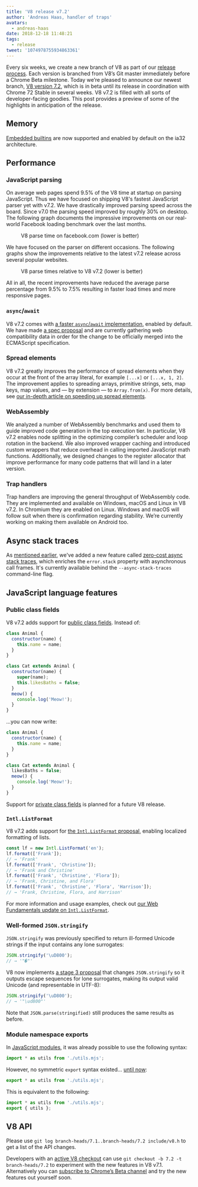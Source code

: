 ```yaml
---
title: 'V8 release v7.2'
author: 'Andreas Haas, handler of traps'
avatars:
  - andreas-haas
date: 2018-12-18 11:48:21
tags:
  - release
tweet: '1074978755934863361'
---
```

Every six weeks, we create a new branch of V8 as part of our [release process](/docs/release-process). Each version is branched from V8’s Git master immediately before a Chrome Beta milestone. Today we’re pleased to announce our newest branch, [V8 version 7.2](https://chromium.googlesource.com/v8/v8.git/+log/branch-heads/7.2), which is in beta until its release in coordination with Chrome 72 Stable in several weeks. V8 v7.2 is filled with all sorts of developer-facing goodies. This post provides a preview of some of the highlights in anticipation of the release.

## Memory

[Embedded builtins](/blog/embedded-builtins) are now supported and enabled by default on the ia32 architecture.

## Performance

### JavaScript parsing

On average web pages spend 9.5% of the V8 time at startup on parsing JavaScript. Thus we have focused on shipping V8's fastest JavaScript parser yet with v7.2. We have drastically improved parsing speed across the board. Since v7.0 the parsing speed improved by roughly 30% on desktop. The following graph documents the impressive improvements on our real-world Facebook loading benchmark over the last months.

<figure>
  <img src="/_img/v8-release-72/facebook-parse-time.png" srcset="/_img/v8-release-72/facebook-parse-time@2x.png 2x" alt="">
  <figcaption>V8 parse time on facebook.com (lower is better)</figcaption>
</figure>

We have focused on the parser on different occasions. The following graphs show the improvements relative to the latest v7.2 release across several popular websites.

<figure>
  <img src="/_img/v8-release-72/relative-parse-times.svg" alt="">
  <figcaption>V8 parse times relative to V8 v7.2 (lower is better)</figcaption>
</figure>

All in all, the recent improvements have reduced the average parse percentage from 9.5% to 7.5% resulting in faster load times and more responsive pages.

### `async`/`await`

V8 v7.2 comes with [a faster `async`/`await` implementation](/blog/fast-async#await-under-the-hood), enabled by default. We have made [a spec proposal](https://github.com/tc39/ecma262/pull/1250) and are currently gathering web compatibility data in order for the change to be officially merged into the ECMAScript specification.

### Spread elements

V8 v7.2 greatly improves the performance of spread elements when they occur at the front of the array literal, for example `[...x]` or `[...x, 1, 2]`. The improvement applies to spreading arrays, primitive strings, sets, map keys, map values, and — by extension — to `Array.from(x)`. For more details, see [our in-depth article on speeding up spread elements](/blog/spread-elements).

### WebAssembly

We analyzed a number of WebAssembly benchmarks and used them to guide improved code generation in the top execution tier. In particular, V8 v7.2 enables node splitting in the optimizing compiler’s scheduler and loop rotation in the backend. We also improved wrapper caching and introduced custom wrappers that reduce overhead in calling imported JavaScript math functions. Additionally, we designed changes to the register allocator that improve performance for many code patterns that will land in a later version.

### Trap handlers

Trap handlers are improving the general throughput of WebAssembly code. They are implemented and available on Windows, macOS and Linux in V8 v7.2. In Chromium they are enabled on Linux. Windows and macOS will follow suit when there is confirmation regarding stability. We’re currently working on making them available on Android too.

## Async stack traces

As [mentioned earlier](/blog/fast-async#improved-developer-experience), we've added a new feature called [zero-cost async stack traces](https://bit.ly/v8-zero-cost-async-stack-traces), which enriches the `error.stack` property with asynchronous call frames. It's currently available behind the `--async-stack-traces` command-line flag.

## JavaScript language features

### Public class fields

V8 v7.2 adds support for [public class fields](https://developers.google.com/web/updates/2018/12/class-fields). Instead of:

```js
class Animal {
  constructor(name) {
    this.name = name;
  }
}

class Cat extends Animal {
  constructor(name) {
    super(name);
    this.likesBaths = false;
  }
  meow() {
    console.log('Meow!');
  }
}
```

…you can now write:

```js
class Animal {
  constructor(name) {
    this.name = name;
  }
}

class Cat extends Animal {
  likesBaths = false;
  meow() {
    console.log('Meow!');
  }
}
```

Support for [private class fields](https://developers.google.com/web/updates/2018/12/class-fields#private_class_fields) is planned for a future V8 release.

### `Intl.ListFormat`

V8 v7.2 adds support for [the `Intl.ListFormat` proposal](https://developers.google.com/web/updates/2018/12/intl-listformat), enabling localized formatting of lists.

```js
const lf = new Intl.ListFormat('en');
lf.format(['Frank']);
// → 'Frank'
lf.format(['Frank', 'Christine']);
// → 'Frank and Christine'
lf.format(['Frank', 'Christine', 'Flora']);
// → 'Frank, Christine, and Flora'
lf.format(['Frank', 'Christine', 'Flora', 'Harrison']);
// → 'Frank, Christine, Flora, and Harrison'
```

For more information and usage examples, check out [our Web Fundamentals update on `Intl.ListFormat`](https://developers.google.com/web/updates/2018/12/intl-listformat).

### Well-formed `JSON.stringify`

`JSON.stringify` was previously specified to return ill-formed Unicode strings if the input contains any lone surrogates:

```js
JSON.stringify('\uD800');
// → '"�"'
```

V8 now implements [a stage 3 proposal](https://github.com/tc39/proposal-well-formed-stringify) that changes `JSON.stringify` so it outputs escape sequences for lone surrogates, making its output valid Unicode (and representable in UTF-8):

```js
JSON.stringify('\uD800');
// → '"\ud800"'
```

Note that `JSON.parse(stringified)` still produces the same results as before.

### Module namespace exports

In [JavaScript modules](https://developers.google.com/web/fundamentals/primers/modules), it was already possible to use the following syntax:

```js
import * as utils from './utils.mjs';
```

However, no symmetric `export` syntax existed… [until now](https://github.com/tc39/proposal-export-ns-from):

```js
export * as utils from './utils.mjs';
```

This is equivalent to the following:

```js
import * as utils from './utils.mjs';
export { utils };
```

## V8 API

Please use `git log branch-heads/7.1..branch-heads/7.2 include/v8.h` to get a list of the API changes.

Developers with an [active V8 checkout](/docs/source-code#using-git) can use `git checkout -b 7.2 -t branch-heads/7.2` to experiment with the new features in V8 v7.1. Alternatively you can [subscribe to Chrome’s Beta channel](https://www.google.com/chrome/browser/beta.html) and try the new features out yourself soon.
